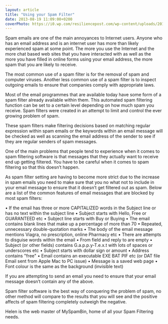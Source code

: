 ```yaml
---
layout: article
title: "Using your Spam Filter"
date: 2013-08-19 11:09:00+0200
coverPhoto: https://i0.wp.com/resiliencepost.com/wp-content/uploads/2018/04/Gmail-spam-campaign-%E2%80%93-Annoying-not-a-hack.png?fit=1100%2C619&ssl=1
---
```



Spam emails are one of the main annoyances to Internet users. Anyone who has an email address and is an internet user has more than likely experienced spam at some point. The more you use the Internet and the more chat based web sites that you have interacted with as well as the more you have filled in online forms using your email address, the more spam that you are likely to receive.

The most common use of a spam filter is for the removal of spam and computer viruses. Another less common use of a spam filter is to inspect outgoing emails to ensure that companies comply with appropriate laws.

Most of the email programmes that are available today have some form of a spam filter already available within them. This automated spam filtering function can be set to a certain level depending on how much spam you receive. Spam filters were created in an attempt to limit and control the ever growing problem of spam. 

These spam filters make filtering decisions based on matching regular expression within spam emails or the keywords within an email message will be checked as well as scanning the email address of the sender to see if they are regular senders of spam messages. 

One of the main problems that people tend to experience when it comes to spam filtering software is that messages that they actually want to receive end up getting filtered. You have to be careful when it comes to spam filtering so that this doesn’t happen. 

As spam filter setting are having to become more strict due to the increase in spam emails you need to make sure that you no what not to include in your email message to ensure that it doesn’t get filtered out as spam. Below are a list of the common features of email messages that are blocked by most spam filters:

•	If the email has three or more CAPITALIZED words in the Subject line or has no text within the subject line
•	Subject starts with Hello, Free or GUARANTEED etc 
•	Subject line starts with Buy or Buying
•	The email contains blank lines that make up a percentage of more than 70 
•	Repeated, unnecessary double-quotation marks 
•	The body of the email message mentions Viagra, no prescription, online Pharmacy etc
•	There are attempts to disguise words within the email
•	From field and reply to are empty
•	Subject (or other fields) contains G.a.p.p.y-T.e.x.t with lots of spaces or underscores etc 
•	Subject starts with dollar sign or amount 
•	Address contains "free"
•	Email contains an executable EXE BAT PIF etc (or DAT file Email sent from Apple Mac to PC issue) 
•	Message is a saved web page 
•	Font colour is the same as the background (invisible text)

If you are attempting to send an email you need to ensure that your email message doesn’t contain any of the above. 

Spam filter software is the best way of conquering the problem of spam, no other method will compare to the results that you will see and the positive affects of spam filtering completely outweigh the negative. 

Helen is the web master of MySpamBin, home of all your Spam Filtering needs.